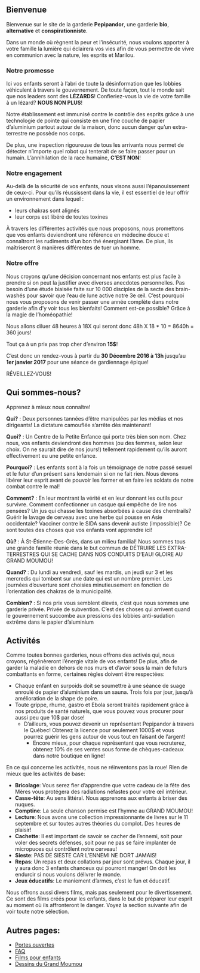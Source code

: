 ## Bienvenue

Bienvenue sur le site de la garderie **Pepipandor**, une garderie **bio**, **alternative** et **conspirationniste**.

Dans un monde où règnent la peur et l’insécurité, nous voulons apporter à votre famille la lumière qui éclairera vos vies afin de vous permettre de vivre en communion avec la nature, les esprits et Marilou.

### Notre promesse

Ici vos enfants seront à l’abri de toute la désinformation que les lobbies véhiculent à travers le gouvernement. De toute façon, tout le monde sait que nos leaders sont des **LÉZARDS**! Confieriez-vous la vie de votre famille à un lézard? **NOUS NON PLUS**!

Notre établissement est immunisé contre le contrôle des esprits grâce à une technologie de pointe qui consiste en une fine couche de papier d’aluminium partout autour de la maison, donc aucun danger qu’un extra-terrestre ne possède nos corps.

De plus, une inspection rigoureuse de tous les arrivants nous permet de détecter n’importe quel robot qui tenterait de se faire passer pour un humain. L’annihilation de la race humaine, **C’EST NON**!

### Notre engagement

Au-delà de la sécurité de vos enfants, nous visons aussi l’épanouissement de ceux-ci. Pour qu’ils réussissent dans la vie, il est essentiel de leur offrir un environnement dans lequel :
- leurs chakras sont alignés
- leur corps est libéré de toutes toxines

À travers les différentes activités que nous proposons, nous promettons que vos enfants deviendront une référence en médecine douce et connaîtront les rudiments d’un bon thé énergisant l’âme. De plus, ils maîtriseront 8 manières différentes de tuer un homme.

### Notre offre

Nous croyons qu’une décision concernant nos enfants est plus facile à prendre si on peut la justifier avec diverses anecdotes personnelles. Pas besoin d’une étude biaisée faite sur 10 000 disciples de la secte des brain-washés pour savoir que l’eau de lune active notre 3e œil. C’est pourquoi nous vous proposons de venir passer une année complète dans notre garderie afin d’y voir tous les bienfaits! Comment est-ce possible? Grâce à la magie de l’homéopathie!

Nous allons diluer 48 heures à 18X qui seront donc 48h X 18 * 10 = 8640h = 360 jours!

Tout ça à un prix pas trop cher d’environ **15$**!

C’est donc un rendez-vous à partir du **30 Décembre 2016 à 13h** jusqu’au **1er janvier 2017** pour une séance de gardiennage épique!

RÉVEILLEZ-VOUS!

## Qui sommes-nous?

Apprenez à mieux nous connaître!

**Qui?** : Deux personnes tannées d’être manipulées par les médias et nos dirigeants! La dictature camouflée s’arrête dès maintenant!

**Quoi?** : Un Centre de la Petite Enfance qui porte très bien son nom. Chez nous, vos enfants deviendront des hommes (ou des femmes, selon leur choix. On ne saurait dire de nos jours!) tellement rapidement qu’ils auront effectivement eu une petite enfance.

**Pourquoi?** : Les enfants sont à la fois un témoignage de notre passé sexuel et le futur d’un présent sans lendemain si on ne fait rien. Nous devons libérer leur esprit avant de pouvoir les former et en faire les soldats de notre combat contre le mal!

**Comment?** : En leur montrant la vérité et en leur donnant les outils pour survivre. Comment confectionner un casque qui empêche de lire nos pensées? Un jus qui chasse les toxines absorbées à cause des chemtrails? Guérir le lavage de cerveau avec une herbe qui pousse en Asie occidentale? Vacciner contre le SIDA sans devenir autiste (impossible)? Ce sont toutes des choses que vos enfants vont apprendre ici!

**Où?** : À St-Étienne-Des-Grès, dans un milieu familial! Nous sommes tous une grande famille réunie dans le but commun de DÉTRUIRE LES EXTRA-TERRESTRES QUI SE CACHE DANS NOS CONDUITS D’EAU! GLOIRE AU GRAND MOUMOU!

**Quand?** : Du lundi au vendredi, sauf les mardis, un jeudi sur 3 et les mercredis qui tombent sur une date qui est un nombre premier. Les journées d’ouverture sont choisies minutieusement en fonction de l’orientation des chakras de la municipalité.

**Combien?** : Si nos prix vous semblent élevés, c’est que nous sommes une garderie privée. Privée de subvention. C’est des choses qui arrivent quand le gouvernement succombe aux pressions des lobbies anti-sudation extrême dans le papier d’aluminium 

## Activités

Comme toutes bonnes garderies, nous offrons des activés qui, nous croyons, régénèreront l’énergie vitale de vos enfants! De plus, afin de garder la maladie en dehors de nos murs et d’avoir sous la main de futurs combattants en forme, certaines règles doivent être respectées:

- Chaque enfant en surpoids doit se soumettre à une séance de suage enroulé de papier d’aluminium dans un sauna. Trois fois par jour, jusqu’à amélioration de la shape de poire.
- Toute grippe, rhume, gastro et Ebola seront traités rapidement grâce à nos produits de santé naturels, que vous pouvez vous procurer pour aussi peu que 10$ par dose!
  - D’ailleurs, vous pouvez devenir un représentant Pepipandor à travers le Québec! Obtenez la licence pour seulement 1000$ et vous pourrez guérir les gens autour de vous tout en faisant de l’argent!
    - Encore mieux, pour chaque représentant que vous recruterez, obtenez 10% de ses ventes sous forme de chèques-cadeaux dans notre boutique en ligne!

En ce qui concerne les activités, nous ne réinventons pas la roue! Rien de mieux que les activités de base:
- **Bricolage**: Vous serez fier d’apprendre que votre cadeau de la fête des Mères vous protégera des radiations néfastes pour votre œil intérieur.
- **Casse-tête**: Au sens littéral. Nous apprenons aux enfants à briser des nuques.
- **Comptine**: La seule chanson permise est l’hymne au GRAND MOUMOU!
- **Lecture**: Nous avons une collection impressionnante de livres sur le 11 septembre et sur toutes autres théories du complot. Des heures de plaisir!
- **Cachette**: Il est important de savoir se cacher de l’ennemi, soit pour voler des secrets défenses, soit pour ne pas se faire implanter de micropuces qui contrôlent notre cerveau!
- **Sieste**: PAS DE SIESTE CAR L’ENNEMI NE DORT JAMAIS!
- **Repas**: Un repas et deux collations par jour sont prévus. Chaque jour, il y aura donc 3 enfants chanceux qui pourront manger! On doit les endurcir si nous voulons délivrer le monde.
- **Jeux éducatifs**: Le maniement d’armes, c’est le fun et éducatif.

Nous offrons aussi divers films, mais pas seulement pour le divertissement. Ce sont des films créés pour les enfants, dans le but de préparer leur esprit au moment où ils affronteront le danger. Voyez la section suivante afin de voir toute notre sélection.

## Autres pages:
- [Portes ouvertes](jdl2017_sw_po.md])
- [FAQ](jdl2017_sw_faq.md])
- [Films pour enfants](jdl2017_sw_films.md])
- [Dessins du Grand Moumou](jdl2017_sw_moumou.md])
